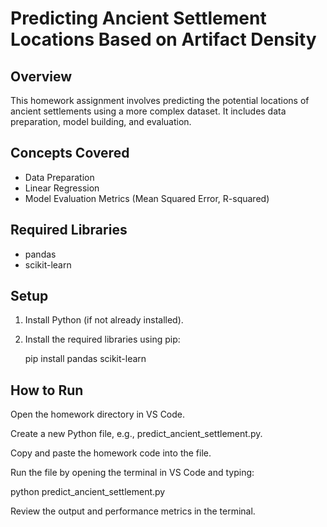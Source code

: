 

# Predicting Ancient Settlement Locations Based on Artifact Density

## Overview

This homework assignment involves predicting the potential locations of ancient settlements using a more complex dataset. It includes data preparation, model building, and evaluation.

## Concepts Covered

- Data Preparation
- Linear Regression
- Model Evaluation Metrics (Mean Squared Error, R-squared)

## Required Libraries

- pandas
- scikit-learn

## Setup

1. Install Python (if not already installed).
2. Install the required libraries using pip:
   
   pip install pandas scikit-learn

## How to Run

Open the homework directory in VS Code.

Create a new Python file, e.g., predict_ancient_settlement.py.

Copy and paste the homework code into the file.

Run the file by opening the terminal in VS Code and typing:

python predict_ancient_settlement.py

Review the output and performance metrics in the terminal.